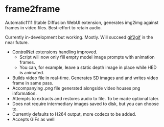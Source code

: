 # frame2frame
Automatic1111 Stable Diffusion WebUI extension, generates img2img against frames in video files. Best-effort to retain audio.

Currently in-development but working. Mostly. Will succeed [gif2gif](https://github.com/LonicaMewinsky/gif2gif) in the near future.

- [ControlNet](https://github.com/Mikubill/sd-webui-controlnet) extensions handling improved.
   - Script will now only fill empty model image prompts with animation frames.
   - You can, for example, leave a static depth image in place while HED is animated.
- Builds video file in real-time. Generates SD images and and writes video frame in same pass.
- Accompanying .png file generated alongside video houses png information.
- Attempts to extracts and restores audio to file. To be made optional later.
- Does not require intermediary images saved to disk, but you can choose to.
- Currently defaults to H264 output, more codecs to be added.
- Accepts GIFs as well
